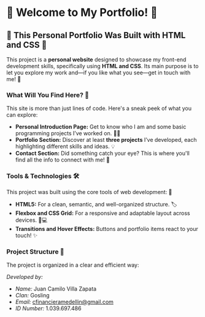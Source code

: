 # 🚀 Welcome to My Portfolio! 🚀

## 🌟 This Personal Portfolio Was Built with HTML and CSS 🌟

This project is a **personal website** designed to showcase my front-end development skills, specifically using **HTML and CSS**. Its main purpose is to let you explore my work and—if you like what you see—get in touch with me! 📩

### What Will You Find Here? 🤔

This site is more than just lines of code. Here's a sneak peek of what you can explore:

* **Personal Introduction Page:** Get to know who I am and some basic programming projects I’ve worked on. 🙋‍♂️  
* **Portfolio Section:** Discover at least **three projects** I’ve developed, each highlighting different skills and ideas. 💡  
* **Contact Section:** Did something catch your eye? This is where you'll find all the info to connect with me! 🤝  

### Tools & Technologies 🛠️

This project was built using the core tools of web development: 🎨

* **HTML5:** For a clean, semantic, and well-organized structure. 🏷️  
* **Flexbox and CSS Grid:** For a responsive and adaptable layout across devices. 📱💻  
* **Transitions and Hover Effects:** Buttons and portfolio items react to your touch! ✨  

### Project Structure 📂

The project is organized in a clear and efficient way:

*Developed by:*

* *Name:* Juan Camilo Villa Zapata  
* *Clan:* Gosling  
* *Email:* cfinancieramedellin@gmail.com  
* *ID Number:* 1.039.697.486
